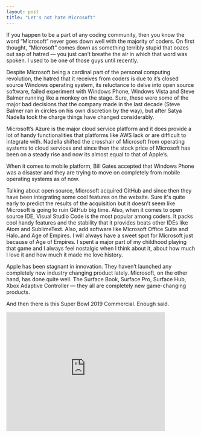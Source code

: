 ```yaml
---
layout: post
title: "Let's not hate Microsoft"
---
```



If you happen to be a part of any coding community, then you know the word “Microsoft” never goes down well with the majority of coders. On first thought, “Microsoft” comes down as something terribly stupid that oozes out sap of hatred — you just can’t breathe the air in which that word was spoken. I used to be one of those guys until recently.

Despite Microsoft being a cardinal part of the personal computing revolution, the hatred that it receives from coders is due to it’s closed source Windows operating system, its reluctance to delve into open source software, failed experiment with Windows Phone, Windows Vista and Steve Balmer running like a monkey on the stage. Sure, these were some of the major bad decisions that the company made in the last decade (Steve Balmer ran in circles on his own discretion by the way), but after Satya Nadella took the charge things have changed considerably.

Microsoft’s Azure is the major cloud service platform and it does provide a lot of handy functionalities that platforms like AWS lack or are difficult to integrate with. Nadella shifted the crosshair of Microsoft from operating systems to cloud services and since then the stock price of Microsoft has been on a steady rise and now its almost equal to that of Apple’s.

When it comes to mobile platform, Bill Gates accepted that Windows Phone was a disaster and they are trying to move on completely from mobile operating systems as of now.

Talking about open source, Microsoft acquired GitHub and since then they have been integrating some cool features on the website. Sure it's quite early to predict the results of the acquisition but it doesn’t seem like Microsoft is going to ruin GitHub big time. Also, when it comes to open source IDE, Visual Studio Code is the most popular among coders. It packs cool handy features and the stability that it provides beats other IDEs like Atom and SublimeText. Also, add software like Microsoft Office Suite and Halo..and Age of Empires. I will always have a sweet spot for Microsoft just because of Age of Empires. I spent a major part of my childhood playing that game and I always feel nostalgic when I think about it, about how much I love it and how much it made me love history.

Apple has been stagnant in innovation. They haven’t launched any completely new industry changing product lately. Microsoft, on the other hand, has done quite well. The Surface Book, Surface Pro, Surface Hub, Xbox Adaptive Controller — they all are completely new game-changing products.

And then there is this Super Bowl 2019 Commercial. Enough said.

<iframe width="420" height="315" src="http://www.youtube.com/embed/_YISTzpLXCY" frameborder="0"></iframe>